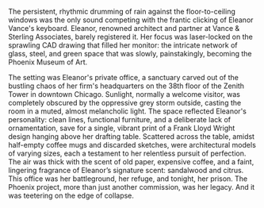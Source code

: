 The persistent, rhythmic drumming of rain against the floor-to-ceiling windows was the only sound competing with the frantic clicking of Eleanor Vance's keyboard. Eleanor, renowned architect and partner at Vance & Sterling Associates, barely registered it. Her focus was laser-locked on the sprawling CAD drawing that filled her monitor: the intricate network of glass, steel, and green space that was slowly, painstakingly, becoming the Phoenix Museum of Art.

The setting was Eleanor's private office, a sanctuary carved out of the bustling chaos of her firm's headquarters on the 38th floor of the Zenith Tower in downtown Chicago. Sunlight, normally a welcome visitor, was completely obscured by the oppressive grey storm outside, casting the room in a muted, almost melancholic light. The space reflected Eleanor's personality: clean lines, functional furniture, and a deliberate lack of ornamentation, save for a single, vibrant print of a Frank Lloyd Wright design hanging above her drafting table. Scattered across the table, amidst half-empty coffee mugs and discarded sketches, were architectural models of varying sizes, each a testament to her relentless pursuit of perfection. The air was thick with the scent of old paper, expensive coffee, and a faint, lingering fragrance of Eleanor’s signature scent: sandalwood and citrus. This office was her battleground, her refuge, and tonight, her prison. The Phoenix project, more than just another commission, was her legacy. And it was teetering on the edge of collapse.
